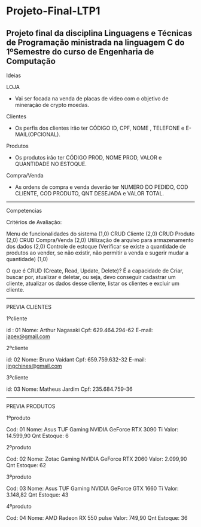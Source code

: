 # Projeto-Final-LTP1
Projeto final da disciplina Linguagens e Técnicas de Programação ministrada na linguagem C do 1ºSemestre do curso de Engenharia de Computação
------------------------------------------------------------------------------------------------------------------------------------------------------------------------
Ideias

LOJA

- Vai ser focada na venda de placas de video com o objetivo de mineração de crypto moedas.

Clientes

- Os perfis dos clientes irão ter CÓDIGO ID, CPF, NOME , TELEFONE e E-MAIL(OPCIONAL).

Produtos

- Os produtos irão ter CÓDIGO PROD, NOME PROD, VALOR e QUANTIDADE NO ESTOQUE.

Compra/Venda

- As ordens de compra e venda deverão ter NUMERO DO PEDIDO, COD CLIENTE, COD PRODUTO, QNT DESEJADA e VALOR TOTAL.

------------------------------------------------------------------------------------------------------------------------------------------------------------------------
Competencias

Critérios de Avaliação:

Menu de funcionalidades do sistema (1,0)
CRUD Cliente (2,0)
CRUD Produto (2,0)
CRUD Compra/Venda (2,0)
Utilização de arquivo para armazenamento dos dados (2,0)
Controle de estoque (Verificar se existe a quantidade de produtos ao vender, se
não existir, não permitir a venda e sugerir mudar a quantidade) (1,0)

O que é CRUD (Create, Read, Update, Delete)? É a capacidade de Criar,
buscar por, atualizar e deletar, ou seja, devo conseguir cadastrar um
cliente, atualizar os dados desse cliente, listar os clientes e excluir um
cliente.

------------------------------------------------------------------------------------------------------------------------------------------------------------------------

PREVIA CLIENTES 

1ºcliente

id : 01
Nome: Arthur Nagasaki
Cpf: 629.464.294-62
E-mail: japex@gmail.com

2ºcliente

id: 02
Nome: Bruno Vaidant
Cpf: 659.759.632-32
E-mail: jingchines@gmail.com

3ºcliente

id: 03
Nome: Matheus Jardim
Cpf: 235.684.759-36

------------------------------------------------------------------------------------------------------------------------------------------------------------------------

PREVIA PRODUTOS

1ºproduto

Cod: 01
Nome: Asus TUF Gaming NVIDIA GeForce RTX 3090 Ti
Valor: 14.599,90
Qnt Estoque: 6

2ºproduto

Cod: 02
Nome: Zotac Gaming NVIDIA GeForce RTX 2060
Valor: 2.099,90
Qnt Estoque: 62

3ºproduto

Cod: 03
Nome: Asus TUF Gaming NVIDIA GeForce GTX 1660 Ti
Valor: 3.148,82
Qnt Estoque: 43

4ºproduto

Cod: 04
Nome: AMD Radeon RX 550 pulse
Valor: 749,90
Qnt Estoque: 36
